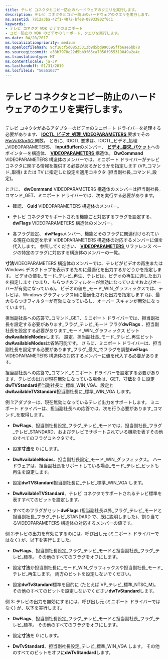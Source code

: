 ```yaml
---
title: テレビ コネクタとコピー防止のハードウェアのクエリを実行します。
description: テレビ コネクタとコピー防止のハードウェアのクエリを実行します。
ms.assetid: 7812a3ba-42f1-4872-bfe8-08933802f0c1
keywords:
- テレビ コネクタ WDK ビデオのミニポート
- コピー防止の WDK のビデオのミニポート、クエリを実行します。
ms.date: 04/20/2017
ms.localizationpriority: medium
ms.openlocfilehash: 9cf18cf5d08535313b9d5bd990595ffb6ae6bb78
ms.sourcegitcommit: a33b7978e22d5bb9f65ca7056f955319049a2e4c
ms.translationtype: MT
ms.contentlocale: ja-JP
ms.lasthandoff: 01/31/2019
ms.locfileid: "56551037"
---
```

# <a name="querying-tv-connector-and-copy-protection-hardware"></a>テレビ コネクタとコピー防止のハードウェアのクエリを実行します。


## <span id="ddk_querying_tv_connector_and_copy_protection_hardware_gg"></span><span id="DDK_QUERYING_TV_CONNECTOR_AND_COPY_PROTECTION_HARDWARE_GG"></span>


テレビ コネクタがあるアダプターのビデオのミニポート ドライバーを処理する必要があります、 [ **IOCTL\_ビデオ\_処理\_VIDEOPARAMETERS** ](https://msdn.microsoft.com/library/windows/hardware/ff567805)要求でその[ *HwVidStartIO* ](https://msdn.microsoft.com/library/windows/hardware/ff567367)関数。 ときに、IOCTL 要求は、IOCTL\_ビデオ\_処理\_VIDEOPARAMETERS、 **InputBuffer**のメンバー、 [**ビデオ\_要求\_パケット**](https://msdn.microsoft.com/library/windows/hardware/ff570547)へのポインターを構造体、 [ **VIDEOPARAMETERS** ](https://msdn.microsoft.com/library/windows/hardware/ff570173)構造体。 **DwCommand** VIDEOPARAMETERS 構造体のメンバーでは、ミニポート ドライバーがテレビ コネクタに関する情報を提供する必要があるかどうかを指定します (VP\_コマンド\_取得) または TV に指定した設定を適用コネクタ (担当副社長\_コマンド\_設定)。

ときに、 **dwCommand** VIDEOPARAMETERS 構造体のメンバーは担当副社長\_コマンド\_GET、ミニポート ドライバーでは、次を実行する必要があります。

-   確認、 **Guid** VIDEOPARAMETERS 構造体のメンバー。

-   テレビ コネクタでサポートされる機能ごと対応するフラグを設定する、 **dwFlags** VIDEOPARAMETERS 構造体のメンバー。

-   各フラグ設定、 **dwFlags**メンバー、機能とそのフラグに関連付けられている現在の設定を示す VIDEOPARAMETERS 構造体の対応するメンバーに値を代入します。 参照してください、 [ **VIDEOPARAMETERS** ](https://msdn.microsoft.com/library/windows/hardware/ff570173)リファレンス ページの特定のフラグに対応する構造体のメンバーの一覧。

**寸法**VIDEOPARAMETERS 構造体のメンバーでは、テレビがビデオの再生または Windows デスクトップを表示するために最適化を出力するかどうかを指定します。 ビデオの値を\_モード\_テレビ\_再生、テレビは、ビデオの再生に適した出力を指定します (つまり、ちらつきのフィルターが無効になっていますおよびオーバーが有効になっている)。 ビデオの値を\_モード\_WIN\_グラフィックスでは、テレビは、Windows グラフィックス用に最適化された出力を指定します (は、最大ちらつきフィルターが有効になっているし、オーバー スキャンが無効になっています)。

担当副社長への応答で\_コマンド\_GET、ミニポート ドライバーでは、担当副社長を設定する必要があります\_フラグ\_テレビ\_モード フラグ**dwFlags** 、担当副社長を設定する必要があります\_モード\_WIN\_グラフィックス ビット**dwAvailableModes**します。 設定、担当副社長\_モード\_テレビ\_再生ビット**dwAvailableModes**は省略可能です。 さらに、ミニポート ドライバーは、担当副社長を設定する必要があります\_フラグ\_最大\_でフラグを調整**dwFlags** VIDEOPARAMETERS 構造体の対応するメンバーに値を代入する必要があります。

担当副社長への応答で\_コマンド\_ミニポート ドライバーを設定する必要があります、テレビの出力が現在無効になっている場合は、GET、**寸法**を 0 に設定**dwTVStandard**担当副社長に\_標準\_WIN\_VGA、設定と**dwAvailableTVStandard**担当副社長に\_標準\_WIN\_VGA します。

例 1:アダプターは、現在無効になっているテレビ出力をサポートします。 ミニポート ドライバーは、担当副社長への応答では、次を行う必要があります\_コマンド\_を取得します。

-   **DwFlags**、担当副社長設定\_フラグ\_テレビ\_モードでは、担当副社長\_フラグ\_テレビ\_STANDARD、およびテレビでサポートされている機能を表すその他のすべてのフラグコネクタです。

-   設定**寸法**を 0 にします。

-   **DwAvailableModes**、担当副社長設定\_モード\_WIN\_グラフィックス。 ハードウェアは、担当副社長をサポートしている場合\_モード\_テレビ\_ビットも再生を設定します。

-   設定**dwTVStandard**担当副社長に\_テレビ\_標準\_WIN\_VGA します。

-   **DwAvailableTVStandard**、テレビ コネクタでサポートされるテレビ標準を表すすべてのビットを設定します。

-   すべてのフラグがセット**dwFlags** (担当副社長以外\_フラグ\_テレビ\_モードと担当副社長\_フラグ\_テレビ\_STANDARD で、既に説明しました)、割り当てるVIDEOPARAMETERS 構造体の対応するメンバーの値です。

例 2:テレビの出力を有効にするのには、呼び出し元 (ミニポート ドライバーではなく) が、以下を実行しました。

-   **DwFlags**、担当副社長設定\_フラグ\_テレビ\_モードと担当副社長\_フラグ\_テレビ\_標準。 その他のすべてのフラグをオフにします。

-   設定**寸法**か担当副社長に\_モード\_WIN\_グラフィックスや担当副社長\_モード\_テレビ\_再生します。 両方のビットを設定しないでください。

-   設定**dwTvStandard**標準を目的に (たとえば VP\_テレビ\_標準\_NTSC\_M)。 その他のすべてのビットを設定しないでください**dwTvStandard**します。

例 3: テレビの出力を無効にするには、呼び出し元 (ミニポート ドライバーではなく) が、以下を実行します。

-   **DwFlags**、担当副社長設定\_フラグ\_テレビ\_モードと担当副社長\_フラグ\_テレビ\_標準。 その他のすべてのフラグをオフにします。

-   設定**寸法**を 0 にします。

-   **DwTvStandard**、担当副社長設定\_テレビ\_標準\_WIN\_VGA します。 その他のすべてのビットをオフに**dwTvStandard**します。

 

 





